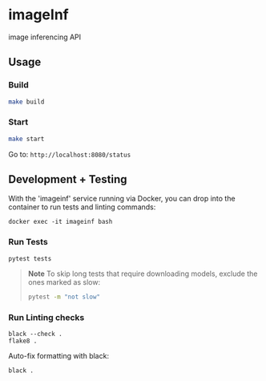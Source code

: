 # imageInf

image inferencing API

## Usage

### Build

```bash
make build
```

### Start

```bash
make start
```

Go to:  `http://localhost:8080/status`


## Development + Testing

With the 'imageinf' service running via Docker, you can drop into the container to run tests and linting commands:

```
docker exec -it imageinf bash
```

### Run Tests
```
pytest tests
```

> **Note**
> To skip long tests that require downloading models, exclude the ones marked as slow:
> ```bash
> pytest -m "not slow"
> ```
>
### Run Linting checks
```
black --check .
flake8 .
```

Auto-fix formatting with black:
```
black .
```
